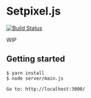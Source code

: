# Setpixel.js

[![Build Status](https://travis-ci.org/ilkkao/setpixel.svg?branch=master)](https://travis-ci.org/ilkkao/setpixel)

WIP

## Getting started

```
$ yarn install
$ node server/main.js

Go to: http://localhost:3000/
```
